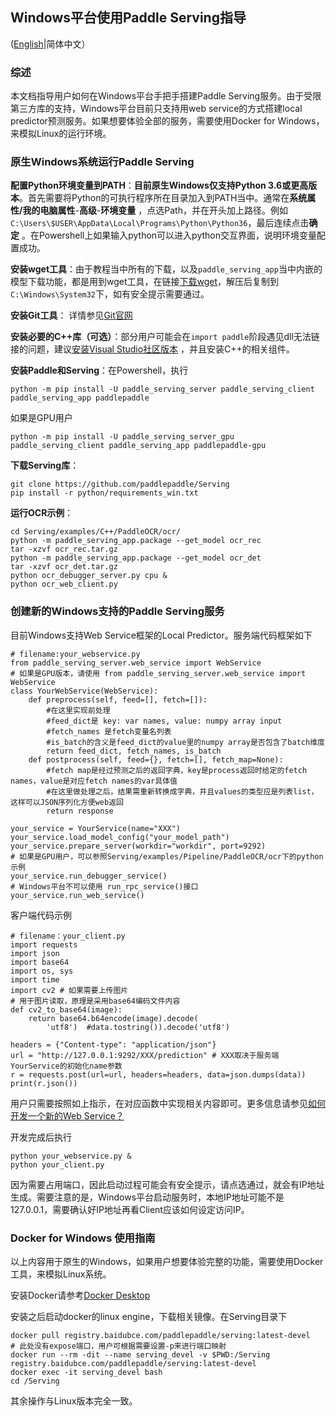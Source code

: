 ## Windows平台使用Paddle Serving指导

([English](./Windows_Tutorial_EN.md)|简体中文）

### 综述

本文档指导用户如何在Windows平台手把手搭建Paddle Serving服务。由于受限第三方库的支持，Windows平台目前只支持用web service的方式搭建local predictor预测服务。如果想要体验全部的服务，需要使用Docker for Windows，来模拟Linux的运行环境。

### 原生Windows系统运行Paddle Serving

**配置Python环境变量到PATH**：**目前原生Windows仅支持Python 3.6或更高版本**。首先需要将Python的可执行程序所在目录加入到PATH当中。通常在**系统属性/我的电脑属性**-**高级**-**环境变量** ，点选Path，并在开头加上路径。例如`C:\Users\$USER\AppData\Local\Programs\Python\Python36`，最后连续点击**确定** 。在Powershell上如果输入python可以进入python交互界面，说明环境变量配置成功。

**安装wget工具**：由于教程当中所有的下载，以及`paddle_serving_app`当中内嵌的模型下载功能，都是用到wget工具，在链接[下载wget](http://gnuwin32.sourceforge.net/packages/wget.htm)，解压后复制到`C:\Windows\System32`下，如有安全提示需要通过。

**安装Git工具**： 详情参见[Git官网](https://git-scm.com/downloads)

**安装必要的C++库（可选）**：部分用户可能会在`import paddle`阶段遇见dll无法链接的问题，建议[安装Visual Studio社区版本](https://visualstudio.microsoft.com/) ，并且安装C++的相关组件。

**安装Paddle和Serving**：在Powershell，执行

```
python -m pip install -U paddle_serving_server paddle_serving_client paddle_serving_app paddlepaddle
```

如果是GPU用户

```
python -m pip install -U paddle_serving_server_gpu paddle_serving_client paddle_serving_app paddlepaddle-gpu
```

**下载Serving库**：

```
git clone https://github.com/paddlepaddle/Serving
pip install -r python/requirements_win.txt
```

**运行OCR示例**：

```
cd Serving/examples/C++/PaddleOCR/ocr/
python -m paddle_serving_app.package --get_model ocr_rec
tar -xzvf ocr_rec.tar.gz
python -m paddle_serving_app.package --get_model ocr_det
tar -xzvf ocr_det.tar.gz
python ocr_debugger_server.py cpu &
python ocr_web_client.py
```

### 创建新的Windows支持的Paddle Serving服务

目前Windows支持Web Service框架的Local Predictor。服务端代码框架如下

```
# filename:your_webservice.py
from paddle_serving_server.web_service import WebService
# 如果是GPU版本，请使用 from paddle_serving_server.web_service import WebService
class YourWebService(WebService):
    def preprocess(self, feed=[], fetch=[]):
        #在这里实现前处理
        #feed_dict是 key: var names, value: numpy array input
        #fetch_names 是fetch变量名列表
        #is_batch的含义是feed_dict的value里的numpy array是否包含了batch维度
        return feed_dict, fetch_names, is_batch
    def postprocess(self, feed={}, fetch=[], fetch_map=None):
        #fetch map是经过预测之后的返回字典，key是process返回时给定的fetch names，value是对应fetch names的var具体值
        #在这里做处理之后，结果需重新转换成字典，并且values的类型应是列表list，这样可以JSON序列化方便web返回
        return response

your_service = YourService(name="XXX")
your_service.load_model_config("your_model_path")
your_service.prepare_server(workdir="workdir", port=9292)
# 如果是GPU用户，可以参照Serving/examples/Pipeline/PaddleOCR/ocr下的python示例
your_service.run_debugger_service()
# Windows平台不可以使用 run_rpc_service()接口
your_service.run_web_service()
```

客户端代码示例

```
# filename：your_client.py
import requests
import json
import base64
import os, sys
import time
import cv2 # 如果需要上传图片
# 用于图片读取，原理是采用base64编码文件内容
def cv2_to_base64(image):
    return base64.b64encode(image).decode(
        'utf8')  #data.tostring()).decode('utf8')

headers = {"Content-type": "application/json"}
url = "http://127.0.0.1:9292/XXX/prediction" # XXX取决于服务端YourService的初始化name参数
r = requests.post(url=url, headers=headers, data=json.dumps(data))
print(r.json())
```

用户只需要按照如上指示，在对应函数中实现相关内容即可。更多信息请参见[如何开发一个新的Web Service？](./C++_Serving/Http_Service_CN.md)

开发完成后执行

```
python your_webservice.py &
python your_client.py
```

因为需要占用端口，因此启动过程可能会有安全提示，请点选通过，就会有IP地址生成。需要注意的是，Windows平台启动服务时，本地IP地址可能不是127.0.0.1，需要确认好IP地址再看Client应该如何设定访问IP。

### Docker for Windows 使用指南

以上内容用于原生的Windows，如果用户想要体验完整的功能，需要使用Docker工具，来模拟Linux系统。

安装Docker请参考[Docker Desktop](https://www.docker.com/products/docker-desktop)

安装之后启动docker的linux engine，下载相关镜像。在Serving目录下

```
docker pull registry.baidubce.com/paddlepaddle/serving:latest-devel
# 此处没有expose端口，用户可根据需要设置-p来进行端口映射
docker run --rm -dit --name serving_devel -v $PWD:/Serving registry.baidubce.com/paddlepaddle/serving:latest-devel 
docker exec -it serving_devel bash
cd /Serving
```

其余操作与Linux版本完全一致。
